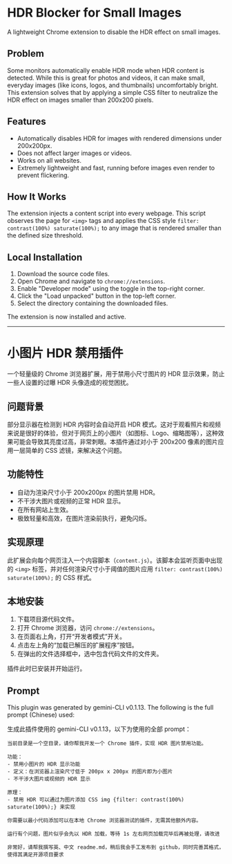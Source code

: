 # HDR Blocker for Small Images

A lightweight Chrome extension to disable the HDR effect on small images.

## Problem
Some monitors automatically enable HDR mode when HDR content is detected. While this is great for photos and videos, it can make small, everyday images (like icons, logos, and thumbnails) uncomfortably bright. This extension solves that by applying a simple CSS filter to neutralize the HDR effect on images smaller than 200x200 pixels.

## Features
- Automatically disables HDR for images with rendered dimensions under 200x200px.
- Does not affect larger images or videos.
- Works on all websites.
- Extremely lightweight and fast, running before images even render to prevent flickering.

## How It Works
The extension injects a content script into every webpage. This script observes the page for `<img>` tags and applies the CSS style `filter: contrast(100%) saturate(100%);` to any image that is rendered smaller than the defined size threshold.

## Local Installation
1. Download the source code files.
2. Open Chrome and navigate to `chrome://extensions`.
3. Enable "Developer mode" using the toggle in the top-right corner.
4. Click the "Load unpacked" button in the top-left corner.
5. Select the directory containing the downloaded files.

The extension is now installed and active.

---

# 小图片 HDR 禁用插件

一个轻量级的 Chrome 浏览器扩展，用于禁用小尺寸图片的 HDR 显示效果，防止一些人设置的过曝 HDR 头像造成的视觉困扰。

## 问题背景
部分显示器在检测到 HDR 内容时会自动开启 HDR 模式。这对于观看照片和视频来说是很好的体验，但对于网页上的小图片（如图标、Logo、缩略图等），这种效果可能会导致其亮度过高，非常刺眼。本插件通过对小于 200x200 像素的图片应用一层简单的 CSS 滤镜，来解决这个问题。

## 功能特性
- 自动为渲染尺寸小于 200x200px 的图片禁用 HDR。
- 不干涉大图片或视频的正常 HDR 显示。
- 在所有网站上生效。
- 极致轻量和高效，在图片渲染前执行，避免闪烁。

## 实现原理
此扩展会向每个网页注入一个内容脚本（`content.js`）。该脚本会监听页面中出现的 `<img>` 标签，并对任何渲染尺寸小于阈值的图片应用 `filter: contrast(100%) saturate(100%);` 的 CSS 样式。

## 本地安装
1. 下载项目源代码文件。
2. 打开 Chrome 浏览器，访问 `chrome://extensions`。
3. 在页面右上角，打开“开发者模式”开关。
4. 点击左上角的“加载已解压的扩展程序”按钮。
5. 在弹出的文件选择框中，选中包含代码文件的文件夹。

插件此时已安装并开始运行。

## Prompt

This plugin was generated by gemini-CLI v0.1.13. The following is the full prompt (Chinese) used:

生成此插件使用的 gemini-CLI v0.1.13，以下为使用的全部 prompt：


```
当前目录是一个空目录，请你帮我开发一个 Chrome 插件，实现 HDR 图片禁用功能。

功能：
- 禁用小图片的 HDR 显示功能
- 定义：在浏览器上渲染尺寸低于 200px x 200px 的图片即为小图片
- 不干涉大图片或视频的 HDR 显示

原理：
- 禁用 HDR 可以通过为图片添加 CSS img {filter: contrast(100%) saturate(100%);} 来实现

你需要以最小代码添加可以在本地 Chrome 浏览器测试的插件，无需其他额外内容。
```

```
运行有个问题，图片似乎会先以 HDR 加载，等待 1s 左右网页加载完毕后再被处理，请改进 
```

```
非常好，请帮我撰写英、中文 readme.md，稍后我会手工发布到 github，同时完善其格式，使得其满足开源项目要求
```


